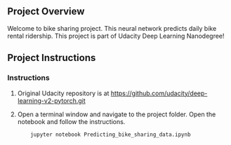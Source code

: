 ## Project Overview

Welcome to bike sharing project. This neural network predicts daily bike rental ridership. This project is part of Udacity Deep Learning Nanodegree! 

## Project Instructions

### Instructions

1. Original Udacity repository is at https://github.com/udacity/deep-learning-v2-pytorch.git
2. Open a terminal window and navigate to the project folder. Open the notebook and follow the instructions.
	
	```
		jupyter notebook Predicting_bike_sharing_data.ipynb
	```
